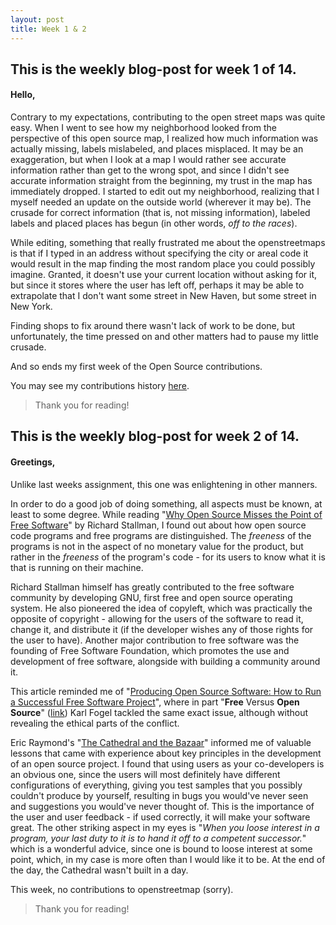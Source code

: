```yaml
---
layout: post
title: Week 1 & 2
---
```


## This is the weekly blog-post for week 1 of 14.

#### Hello,

Contrary to my expectations, contributing to the open street maps was quite easy. When I went to see how my neighborhood looked from the perspective of this open source map, I realized how much information was actually missing, labels mislabeled, and places misplaced. It may be an exaggeration, but when I look at a map I would rather see accurate information rather than get to the wrong spot, and since I didn't see accurate information straight from the beginning, my trust in the map has immediately dropped. I started to edit out my neighborhood, realizing that I myself needed an update on the outside world (wherever it may be). The crusade for correct information (that is, not missing information), labeled labels and placed places has begun (in other words, *off to the races*). 

While editing, something that really frustrated me about the openstreetmaps is that if I typed in an address without specifying the city or areal code it would result in the map finding the most random place you could possibly imagine. Granted, it doesn't use your current location without asking for it, but since it stores where the user has left off, perhaps it may be able to extrapolate that I don't want some street in New Haven, but some street in New York.

Finding shops to fix around there wasn't lack of work to be done, but unfortunately, the time pressed on and other matters had to pause my little crusade.

And so ends my first week of the Open Source contributions.


You may see my contributions history [here](https://www.openstreetmap.org/user/Chocolate-Spaghet/history).

>Thank you for reading!

## This is the weekly blog-post for week 2 of 14.

#### Greetings,

Unlike last weeks assignment, this one was enlightening in other manners.

In order to do a good job of doing something, all aspects must be known, at least to some degree. While reading "[Why Open Source Misses the Point of Free Software](https://www.gnu.org/philosophy/open-source-misses-the-point.html)" by Richard Stallman, I found out about how open source code programs and free programs are distinguished. The *freeness* of the programs is not in the aspect of no monetary value for the product, but rather in the *freeness* of the program's code - for its users to know what it is that is running on their machine.

Richard Stallman himself has greatly contributed to the free software community by developing GNU, first free and open source operating system. He also pioneered the idea of copyleft, which was practically the opposite of copyright - allowing for the users of the software to read it, change it, and distribute it (if the developer wishes any of those rights for the user to have). Another major contribution to free software was the founding of Free Software Foundation, which promotes the use and development of free software, alongside with building a community around it.

This article reminded me of "[Producing Open Source Software: How to Run a Successful Free Software Project](https://www.gnu.org/philosophy/open-source-misses-the-point.html)", where in part "**Free** Versus **Open Source**" ([link](https://producingoss.com/en/introduction.html#free-vs-open-source)) Karl Fogel tackled the same exact issue, although without revealing the ethical parts of the conflict.

Eric Raymond's "[The Cathedral and the Bazaar](http://www.catb.org/~esr/writings/cathedral-bazaar/cathedral-bazaar/index.html)" informed me of valuable lessons that came with experience about key principles in the development of an open source project. I found that using users as your co-developers is an obvious one, since the users will most definitely have different configurations of everything, giving you test samples that you possibly couldn't produce by yourself, resulting in bugs you would've never seen and suggestions you would've never thought of. This is the importance of the user and user feedback - if used correctly, it will make your software great. The other striking aspect in my eyes is "*When you loose interest in a program, your last duty to it is to hand it off to a competent successor.*" which is a wonderful advice, since one is bound to loose interest at some point, which, in my case is more often than I would like it to be. At the end of the day, the Cathedral wasn't built in a day.

This week, no contributions to openstreetmap (sorry).

>Thank you for reading!
